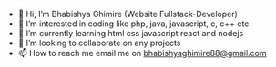 - 👋 Hi, I’m Bhabishya Ghimire (Website Fullstack-Developer)
- 👀 I’m interested in coding like php, java, javascript, c, c++ etc
- 🌱 I’m currently learning html css javascript react and nodejs
- 💞️ I’m looking to collaborate on any projects
- 📫 How to reach me  email me on bhabishyaghimire88@gmail.com

<!---
Bhabishya-123/Bhabishya-123 is a ✨ special ✨ repository because its `README.md` (this file) appears on your GitHub profile.
You can click the Preview link to take a look at your changes.
--->

